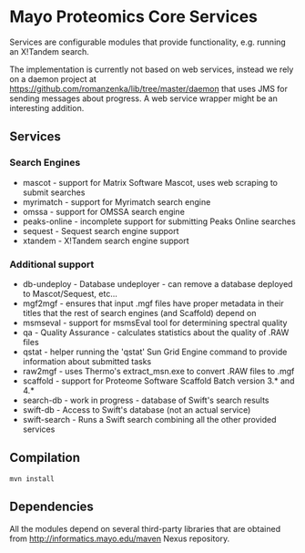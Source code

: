 Mayo Proteomics Core Services
=============================

Services are configurable modules that provide functionality,
e.g. running an X!Tandem search. 

The implementation is currently not based
on web services, instead we rely on a daemon project at https://github.com/romanzenka/lib/tree/master/daemon that uses JMS for sending messages about progress.
A web service wrapper might be an interesting addition.

Services
--------

### Search Engines

* mascot - support for Matrix Software Mascot, uses web scraping to submit searches
* myrimatch - support for Myrimatch search engine
* omssa - support for OMSSA search engine
* peaks-online - incomplete support for submitting Peaks Online searches
* sequest - Sequest search engine support
* xtandem - X!Tandem search engine support

### Additional support

* db-undeploy - Database undeployer - can remove a database deployed to Mascot/Sequest, etc...
* mgf2mgf - ensures that input .mgf files have proper metadata in their titles that the rest of search engines (and Scaffold) depend on
* msmseval - support for msmsEval tool for determining spectral quality
* qa - Quality Assurance - calculates statistics about the quality of .RAW files
* qstat - helper running the 'qstat' Sun Grid Engine command to provide information about submitted tasks
* raw2mgf - uses Thermo's extract_msn.exe to convert .RAW files to .mgf
* scaffold - support for Proteome Software Scaffold Batch version 3.* and 4.*
* search-db - work in progress - database of Swift's search results
* swift-db - Access to Swift's database (not an actual service)
* swift-search - Runs a Swift search combining all the other provided services

Compilation
-----------

    mvn install

Dependencies
------------

All the modules depend on several third-party libraries that are obtained from http://informatics.mayo.edu/maven Nexus repository.
